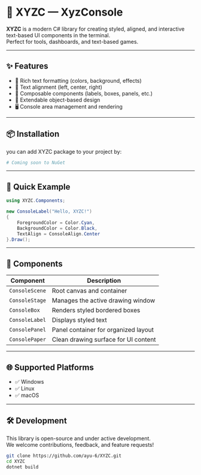 # 🔘 XYZC — XyzConsole

**XYZC** is a modern C# library for creating styled, aligned, and interactive text-based UI components in the terminal.  
Perfect for tools, dashboards, and text-based games.

---

## ✨ Features

- 🎨 Rich text formatting (colors, background, effects)
- 🧭 Text alignment (left, center, right)
- 🧱 Composable components (labels, boxes, panels, etc.)
- 🧰 Extendable object-based design
- 🖥️ Console area management and rendering

---

## 📦 Installation
you can add XYZC package to your project by:
```bash
# Coming soon to NuGet
```

---

## 🚀 Quick Example

```csharp
using XYZC.Components;

new ConsoleLabel("Hello, XYZC!")
{
    ForegroundColor = Color.Cyan,
    BackgroundColor = Color.Black,
    TextAlign = ConsoleAlign.Center
}.Draw();
```

---

## 📂 Components

| Component        | Description                            |
|------------------|----------------------------------------|
| `ConsoleScene`   | Root canvas and container              |
| `ConsoleStage`   | Manages the active drawing window      |
| `ConsoleBox`     | Renders styled bordered boxes          |
| `ConsoleLabel`   | Displays styled text                   |
| `ConsolePanel`   | Panel container for organized layout   |
| `ConsolePaper`   | Clean drawing surface for UI content   |

---

## 🌐 Supported Platforms

- ✅ Windows
- ✅ Linux
- ✅ macOS

---

## 🛠 Development

This library is open-source and under active development.  
We welcome contributions, feedback, and feature requests!

```bash
git clone https://github.com/ayu-6/XYZC.git
cd XYZC
dotnet build
```
